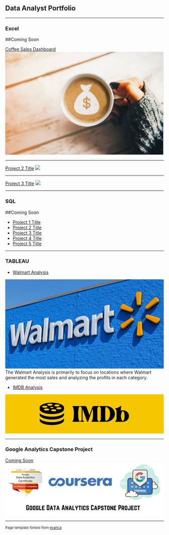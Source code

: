 ## Data Analyst Portfolio

---

### Excel

##Coming Soon

[Coffee Sales Dashboard](https://1drv.ms/x/s!AtCkvgEyMyGegpUNCzWqoRFhe0qNzQ?e=4gixrE&nav=MTVfezQzMDlEMEFGLTYyODAtNDlGNC1CQzNFLThDNjVFOTAyRDhDMn0)
<img src="images/Coffee.JPG?raw=true"/>

---
[Project 2 Title](/pdf/sample_presentation.pdf)
<img src="images/dummy_thumbnail.jpg?raw=true"/>

---
[Project 3 Title](http://example.com/)
<img src="images/dummy_thumbnail.jpg?raw=true"/>

---

### SQL

##Coming Soon

- [Project 1 Title](http://example.com/)
- [Project 2 Title](http://example.com/)
- [Project 3 Title](http://example.com/)
- [Project 4 Title](http://example.com/)
- [Project 5 Title](http://example.com/)


---

### TABLEAU

- [Walmart Analysis](https://public.tableau.com/app/profile/mzwandile.september4771/viz/WALMARTSALESANALYSIS_16929189393410/YRWISESLSPRFVIZ)
<img src="images/Walmart Logo.jpg?raw=true"/>
The Walmart Analysis is primarily to focus on locations where Walmart generated the most sales and analyzing the profits in each category.

- [IMDB Analysis](https://public.tableau.com/app/profile/mzwandile.september4771/viz/IMDBANALYSIS_16929191457650/TOP10DIRBYGROSS)
<img src="images/IMDB logo.JPG?raw=true"/>

---

### Google Analytics Capstone Project
[Coming Soon](/sample_page)
<img src="images/Google Data Analytics Capstone.JPG?raw=true"/>



---
<p style="font-size:11px">Page template forked from <a href="https://github.com/evanca/quick-portfolio">evanca</a></p>
<!-- Remove above link if you don't want to attibute -->
